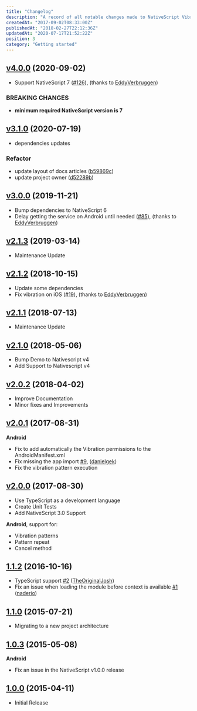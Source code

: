 ```yaml
---
title: "Changelog"
description: "A record of all notable changes made to NativeScript Vibrate."
createdAt: "2017-09-02T08:33:00Z"
publishedAt: "2018-02-27T22:12:36Z"
updatedAt: "2020-07-17T21:52:22Z"
position: 3
category: "Getting started"
---
```


## [v4.0.0](https://github.com/juliomrqz/nativescript-vibrate/compare/v3.1.0...v4.0.0) (2020-09-02)

- Support NativeScript 7 ([#126](https://github.com/juliomrqz/nativescript-vibrate/pull/126)), (thanks to [EddyVerbruggen](https://github.com/EddyVerbruggen))

### BREAKING CHANGES

* **minimum required NativeScript version is 7**


## [v3.1.0](https://github.com/juliomrqz/nativescript-vibrate/compare/v3.0.0...v3.1.0) (2020-07-19)

* dependencies updates

### Refactor

* update layout of docs articles ([b59869c](https://github.com/juliomrqz/nativescript-vibrate/commit/b59869c01ad101e78f49ae4d32b5b499ce4c82c9))
* update project owner ([d52289b](https://github.com/juliomrqz/nativescript-vibrate/commit/d52289b83ccb876924419bd5ea09e5c783581aa6))



## [v3.0.0](https://github.com/juliomrqz/nativescript-vibrate/tree/v3.0.0) (2019-11-21)

- Bump dependencies to NativeScript 6
- Delay getting the service on Android until needed ([#85](https://github.com/juliomrqz/nativescript-vibrate/pull/85)), (thanks to [EddyVerbruggen](https://github.com/EddyVerbruggen))


## [v2.1.3](https://github.com/juliomrqz/nativescript-vibrate/tree/v2.1.3) (2019-03-14)

- Maintenance Update

## [v2.1.2](https://github.com/juliomrqz/nativescript-vibrate/tree/v2.1.2) (2018-10-15)

- Update some dependencies
- Fix vibration on iOS ([#19](https://github.com/juliomrqz/nativescript-vibrate/pull/19)), (thanks to [EddyVerbruggen](https://github.com/EddyVerbruggen))

## [v2.1.1](https://github.com/juliomrqz/nativescript-vibrate/tree/v2.1.1) (2018-07-13)

- Maintenance Update

## [v2.1.0](https://github.com/juliomrqz/nativescript-vibrate/tree/v2.1.0) (2018-05-06)

- Bump Demo to Nativescript v4
- Add Support to Nativescript v4

## [v2.0.2](https://github.com/juliomrqz/nativescript-vibrate/tree/v2.0.2) (2018-04-02)

- Improve Documentation
- Minor fixes and Improvements

## [v2.0.1](https://github.com/juliomrqz/nativescript-vibrate/tree/v2.0.1) (2017-08-31)

**Android**
- Fix to add automatically the Vibration permissions to the AndroidManifest.xml
- Fix missing the app import [#9](https://github.com/juliomrqz/nativescript-vibrate/pull/9), ([danielgek](https://github.com/danielgek))
- Fix the vibration pattern execution

## [v2.0.0](https://github.com/juliomrqz/nativescript-vibrate/tree/v2.0.0) (2017-08-30)

- Use TypeScript as a development language
- Create Unit Tests
- Add NativeScript 3.0 Support

**Android**, support for:
- Vibration patterns
- Pattern repeat
- Cancel method

## [1.1.2](https://github.com/juliomrqz/nativescript-vibrate/tree/1.1.2) (2016-10-16)
- TypeScript support [\#2](https://github.com/juliomrqz/nativescript-vibrate/pull/2) ([TheOriginalJosh](https://github.com/TheOriginalJosh))
- Fix an issue when loading the module before context is available [\#1](https://github.com/juliomrqz/nativescript-vibrate/pull/1) ([naderio](https://github.com/naderio))

## [1.1.0](https://github.com/juliomrqz/nativescript-vibrate/tree/1.1.0) (2015-07-21)
- Migrating to a new project architecture


## [1.0.3](https://github.com/juliomrqz/nativescript-vibrate/tree/1.0.3) (2015-05-08)
**Android**

- Fix an issue in the NativeScript v1.0.0 release

## [1.0.0](https://github.com/juliomrqz/nativescript-vibrate/tree/1.0.0) (2015-04-11)
- Initial Release
